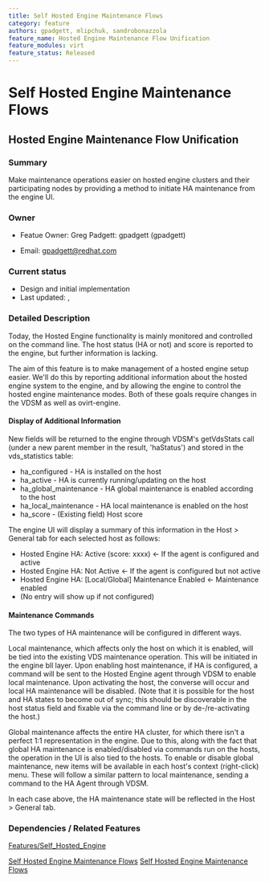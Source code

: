 ```yaml
---
title: Self Hosted Engine Maintenance Flows
category: feature
authors: gpadgett, mlipchuk, sandrobonazzola
feature_name: Hosted Engine Maintenance Flow Unification
feature_modules: virt
feature_status: Released
---
```


# Self Hosted Engine Maintenance Flows

## Hosted Engine Maintenance Flow Unification

### Summary

Make maintenance operations easier on hosted engine clusters and their participating nodes by providing a method to initiate HA maintenance from the engine UI.

### Owner

*   Featue Owner: Greg Padgett: gpadgett (gpadgett)

<!-- -->

*   Email: <gpadgett@redhat.com>

### Current status

*   Design and initial implementation
*   Last updated: ,

### Detailed Description

Today, the Hosted Engine functionality is mainly monitored and controlled on the command line. The host status (HA or not) and score is reported to the engine, but further information is lacking.

The aim of this feature is to make management of a hosted engine setup easier. We'll do this by reporting additional information about the hosted engine system to the engine, and by allowing the engine to control the hosted engine maintenance modes. Both of these goals require changes in the VDSM as well as ovirt-engine.

#### Display of Additional Information

New fields will be returned to the engine through VDSM's getVdsStats call (under a new parent member in the result, 'haStatus') and stored in the vds_statistics table:

*   ha_configured - HA is installed on the host
*   ha_active - HA is currently running/updating on the host
*   ha_global_maintenance - HA global maintenance is enabled according to the host
*   ha_local_maintenance - HA local maintenance is enabled on the host
*   ha_score - (Existing field) Host score

The engine UI will display a summary of this information in the Host > General tab for each selected host as follows:

*   Hosted Engine HA: Active (score: xxxx) <- If the agent is configured and active
*   Hosted Engine HA: Not Active <- If the agent is configured but not active
*   Hosted Engine HA: [Local/Global] Maintenance Enabled <- Maintenance enabled
*   (No entry will show up if not configured)

#### Maintenance Commands

The two types of HA maintenance will be configured in different ways.

Local maintenance, which affects only the host on which it is enabled, will be tied into the existing VDS maintenance operation. This will be initiated in the engine bll layer. Upon enabling host maintenance, if HA is configured, a command will be sent to the Hosted Engine agent through VDSM to enable local maintenance. Upon activating the host, the converse will occur and local HA maintenance will be disabled. (Note that it is possible for the host and HA states to become out of sync; this should be discoverable in the host status field and fixable via the command line or by de-/re-activating the host.)

Global maintenance affects the entire HA cluster, for which there isn't a perfect 1:1 representation in the engine. Due to this, along with the fact that global HA maintenance is enabled/disabled via commands run on the hosts, the operation in the UI is also tied to the hosts. To enable or disable global maintenance, new items will be available in each host's context (right-click) menu. These will follow a similar pattern to local maintenance, sending a command to the HA Agent through VDSM.

In each case above, the HA maintenance state will be reflected in the Host > General tab.

### Dependencies / Related Features

[Features/Self_Hosted_Engine](/develop/release-management/features/engine/self-hosted-engine/)

[Self Hosted Engine Maintenance Flows](/develop/release-management/features/) [Self Hosted Engine Maintenance Flows](/develop/release-management/releases/3.4/feature/)
